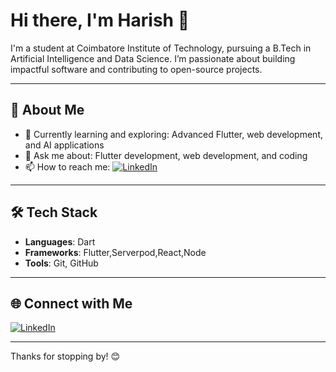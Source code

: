 # Hi there, I'm Harish 👋

I'm a student at Coimbatore Institute of Technology, pursuing a B.Tech in Artificial Intelligence and Data Science. I’m passionate about building impactful software and contributing to open-source projects.

---

## 🚀 About Me

- 🌱 Currently learning and exploring: Advanced Flutter, web development, and AI applications
- 💬 Ask me about: Flutter development, web development, and coding
- 📫 How to reach me: [![LinkedIn](https://img.shields.io/badge/-LinkedIn-blue?style=flat&logo=Linkedin&logoColor=white)](https://www.linkedin.com/in/harish-balavenkatraman-07b08a311?lipi=urn%3Ali%3Apage%3Ad_flagship3_profile_view_base_contact_details%3BTsc3G1UkS7qOl5ZhivbLvg%3D%3D)


---

## 🛠 Tech Stack

- **Languages**: Dart
- **Frameworks**: Flutter,Serverpod,React,Node
- **Tools**: Git, GitHub

---

## 🌐 Connect with Me

[![LinkedIn](https://img.shields.io/badge/-LinkedIn-blue?style=flat&logo=Linkedin&logoColor=white)](https://www.linkedin.com/in/harish-balavenkatraman-07b08a311?lipi=urn%3Ali%3Apage%3Ad_flagship3_profile_view_base_contact_details%3BTsc3G1UkS7qOl5ZhivbLvg%3D%3D)


---

Thanks for stopping by! 😊
